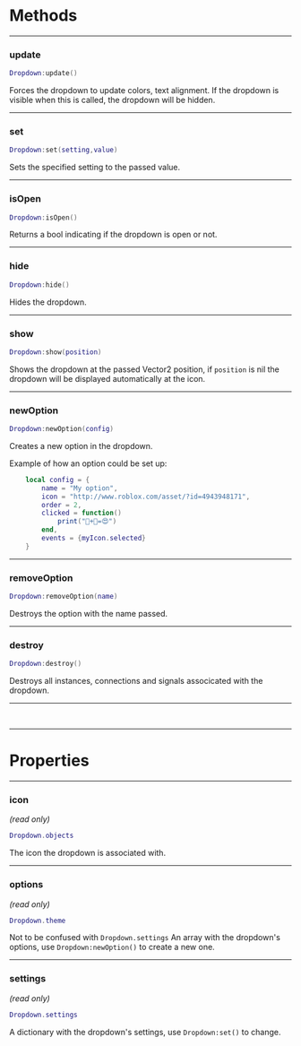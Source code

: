 # Methods
--------------------
### update
```lua
Dropdown:update()
```
Forces the dropdown to update colors, text alignment. If the dropdown is visible when this is called, the dropdown will be hidden.

--------------------
### set
```lua
Dropdown:set(setting,value)
```
Sets the specified setting to the passed value.

--------------------
### isOpen
```lua
Dropdown:isOpen()
```
Returns a bool indicating if the dropdown is open or not.

--------------------
### hide
```lua
Dropdown:hide()
```
Hides the dropdown.

--------------------
### show
```lua
Dropdown:show(position)
```
Shows the dropdown at the passed Vector2 position, if ``position`` is nil the dropdown will be displayed automatically at the icon.

--------------------
### newOption
```lua
Dropdown:newOption(config)
```
Creates a new option in the dropdown.

Example of how an option could be set up:
```lua
    local config = {
        name = "My option",
        icon = "http://www.roblox.com/asset/?id=4943948171",
        order = 2,
        clicked = function()
            print("🍕+🍍=😍")
        end,
        events = {myIcon.selected}
    }
```

--------------------
### removeOption
```lua
Dropdown:removeOption(name)
```
Destroys the option with the name passed.

--------------------
### destroy
```lua
Dropdown:destroy()
```
Destroys all instances, connections and signals associcated with the dropdown.

--------------------



<br>



--------------------
# Properties

--------------------
### icon
*(read only)*
```lua
Dropdown.objects
```
The icon the dropdown is associated with.

--------------------
### options
*(read only)*
```lua
Dropdown.theme
```
Not to be confused with ``Dropdown.settings``
An array with the dropdown's options, use ``Dropdown:newOption()`` to create a new one.

--------------------
### settings
*(read only)*
```lua
Dropdown.settings
```
A dictionary with the dropdown's settings, use ``Dropdown:set()`` to change.